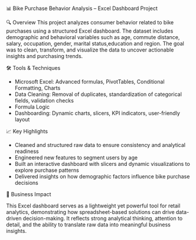 📊 Bike Purchase Behavior Analysis – Excel Dashboard Project

🔍 Overview
This project analyzes consumer behavior related to bike purchases using a structured Excel dashboard. The dataset includes demographic and behavioral variables such as age, commute distance, salary, occupation, gender, marital status,education and region. The goal was to clean, transform, and visualize the data to uncover actionable insights and purchasing trends.

🛠️ Tools & Techniques
- Microsoft Excel: Advanced formulas, PivotTables, Conditional Formatting, Charts
- Data Cleaning: Removal of duplicates, standardization of categorical fields, validation checks
- Formula Logic
- Dashboarding: Dynamic charts, slicers, KPI indicators, user-friendly layout

📈 Key Highlights
- Cleaned and structured raw data to ensure consistency and analytical readiness
- Engineered new features to segment users by age
- Built an interactive dashboard with slicers and dynamic visualizations to explore purchase patterns
- Delivered insights on how demographic factors influence bike purchase decisions
  
🎯 Business Impact

This Excel dashboard serves as a lightweight yet powerful tool for retail analytics, demonstrating how spreadsheet-based solutions can drive data-driven decision-making. It reflects strong analytical thinking, attention to detail, and the ability to translate raw data into meaningful business insights.

